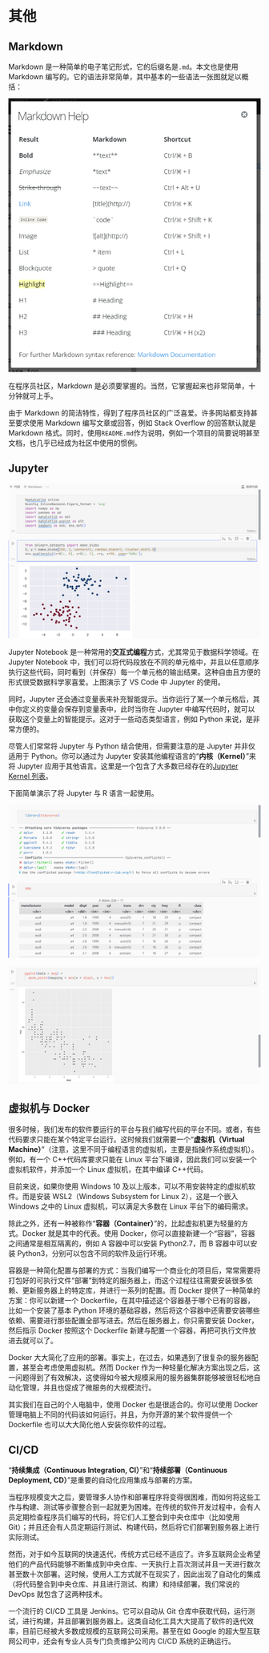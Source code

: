 # 其他

## Markdown

Markdown 是一种简单的电子笔记形式，它的后缀名是`.md`。本文也是使用 Markdown 编写的。它的语法非常简单，其中基本的一些语法一张图就足以概括：

![Markdown Syntax](img/other/markdown-syntax.png)

在程序员社区，Markdown 是必须要掌握的。当然，它掌握起来也非常简单，十分钟就可上手。

由于 Markdown 的简洁特性，得到了程序员社区的广泛喜爱。许多网站都支持甚至要求使用 Markdown 编写文章或回答，例如 Stack Overflow 的回答默认就是 Markdown 格式。同时，使用`README.md`作为说明，例如一个项目的简要说明甚至文档，也几乎已经成为社区中使用的惯例。

## Jupyter

![Jupyter Notebook with Python](img/other/jupyter-python.png)

Jupyter Notebook 是一种常用的**交互式编程**方式，尤其常见于数据科学领域。在 Jupyter Notebook 中，我们可以将代码段放在不同的单元格中，并且以任意顺序执行这些代码，同时看到（并保存）每一个单元格的输出结果。这种自由且方便的形式很受数据科学家喜爱。上图演示了 VS Code 中 Jupyter 的使用。

同时，Jupyter 还会通过变量表来补充智能提示。当你运行了某一个单元格后，其中你定义的变量会保存到变量表中，此时当你在 Jupyter 中编写代码时，就可以获取这个变量上的智能提示。这对于一些动态类型语言，例如 Python 来说，是非常方便的。

尽管人们常常将 Jupyter 与 Python 结合使用，但需要注意的是 Jupyter 并非仅适用于 Python。你可以通过为 Jupyter 安装其他编程语言的“**内核（Kernel）**”来将 Jupyter 应用于其他语言。这里是一个包含了大多数已经存在的[Jupyter Kernel 列表](https://github.com/jupyter/jupyter/wiki/Jupyter-kernels)。

下面简单演示了将 Jupyter 与 R 语言一起使用。

![Jupyter Notebook with R (1)](img/other/jupyter-r-1.png)

![Jupyter Notebook with R (2)](img/other/jupyter-r-2.png)

## 虚拟机与 Docker

很多时候，我们发布的软件要运行的平台与我们编写代码的平台不同。或者，有些代码要求只能在某个特定平台运行。这时候我们就需要一个“**虚拟机（Virtual Machine）**”（注意，这里不同于编程语言的虚拟机，主要是指操作系统虚拟机）。例如，有一个 C++代码库要求只能在 Linux 平台下编译，因此我们可以安装一个虚拟机软件，并添加一个 Linux 虚拟机，在其中编译 C++代码。

目前来说，如果你使用 Windows 10 及以上版本，可以不用安装特定的虚拟机软件。而是安装 WSL2（Windows Subsystem for Linux 2），这是一个嵌入 Windows 之中的 Linux 虚拟机，可以满足大多数在 Linux 平台下的编码需求。

除此之外，还有一种被称作“**容器（Container）**”的，比起虚拟机更为轻量的方式。Docker 就是其中的代表。使用 Docker，你可以直接新建一个“容器”，容器之间通常是相互隔离的，例如 A 容器中可以安装 Python2.7，而 B 容器中可以安装 Python3，分别可以包含不同的软件及运行环境。

容器是一种简化配置与部署的方式：当我们编写一个商业化的项目后，常常需要将打包好的可执行文件“部署”到特定的服务器上，而这个过程往往需要安装很多依赖、更新服务器上的特定库，并进行一系列的配置。而 Docker 提供了一种简单的方案：你可以新建一个 Dockerfile，在其中描述这个容器基于哪个已有的容器，比如一个安装了基本 Python 环境的基础容器，然后将这个容器中还需要安装哪些依赖、需要进行那些配置全部写进去。然后在服务器上，你只需要安装 Docker，然后指示 Docker 按照这个 Dockerfile 新建与配置一个容器，再把可执行文件放进去就可以了。

Docker 大大简化了应用的部署。事实上，在过去，如果遇到了很复杂的服务器配置，甚至会考虑使用虚拟机。然而 Docker 作为一种轻量化解决方案出现之后，这一问题得到了有效解决，这使得如今被大规模采用的服务器集群能够被很轻松地自动化管理，并且也促成了微服务的大规模流行。

其实我们在自己的个人电脑中，使用 Docker 也是很适合的。你可以使用 Docker 管理电脑上不同的代码该如何运行。并且，为你开源的某个软件提供一个 Dockerfile 也可以大大简化他人安装你软件的过程。

## CI/CD

“**持续集成（Continuous Integration, CI）**”和“**持续部署（Continuous Deployment, CD）**”是重要的自动化应用集成与部署的方案。

当程序规模变大之后，要管理多人协作和部署程序将变得很困难，而如何将这些工作与构建、测试等步骤整合到一起就更为困难。在传统的软件开发过程中，会有人员定期检查程序员们编写的代码，将它们人工整合到中央仓库中（比如使用 Git）；并且还会有人员定期运行测试、构建代码，然后将它们部署到服务器上进行实际测试。

然而，对于如今互联网的快速迭代，传统方式已经不适应了。许多互联网企业希望他们的产品代码能够不断集成到中央仓库、一天执行上百次测试并且一天进行数次甚至数十次部署。这时候，使用人工方式就不在现实了，因此出现了自动化的集成（将代码整合到中央仓库、并且进行测试、构建）和持续部署。我们常说的 DevOps 就包含了这两种技术。

一个流行的 CI/CD 工具是 Jenkins。它可以自动从 Git 仓库中获取代码，运行测试，进行构建，并且部署到服务器上。这类自动化工具大大提高了软件的迭代效率，目前已经被大多数成规模的互联网公司采用。甚至在如 Google 的超大型互联网公司中，还会有专业人员专门负责维护公司内 CI/CD 系统的正确运行。
